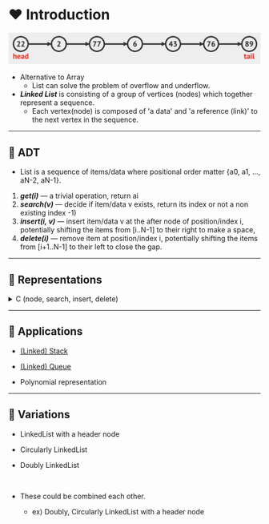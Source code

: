 # ❤️ Introduction

![LinkedList](./img/linkedlist.png)

- Alternative to Array
  - List can solve the problem of overflow and underflow.
- ___Linked List___ is consisting of a group of vertices (nodes) which together represent a sequence.
  - Each vertex(node) is composed of 'a data' and 'a reference (link)' to the next vertex in the sequence.

---

## 🧡 ADT

- List is a sequence of items/data where positional order matter {a0, a1, ..., aN-2, aN-1}.

1. ___get(i)___ — a trivial operation, return ai
2. ___search(v)___ — decide if item/data v exists, return its index or not a non existing index -1)
3. ___insert(i, v)___ — insert item/data v at the after node of position/index i, potentially shifting the items from [i..N-1] to their right to make a space,
4. ___delete(i)___ — remove item at position/index i, potentially shifting the items from [i+1..N-1] to their left to close the gap.

---

## 💛 Representations

<details>

<summary>C (node, search, insert, delete)</summary>

### 0. Node

- self-referential structure

``` C
typedef struct node *listPointer;
typedef struct node {
    // declaration of data fields
    listPointer link;
};
```

### 1. search(v)

![Search](./img/listsearch.gif)

- Looping through links

``` C
for(p = L; p != NULL; p = p->link)
    if(p->data == v)
        return p;
```

### 2. insert(i, v)

![Insert](./img/listinsert.gif)

- Needed preceding nodes

``` C
void insert(listPointer *first, int i, Data v) {
    listPointer temp;
    listPointer x = get(i-1);
    MALLOC(temp, sizeof(*temp));
    temp->data = v;

    if(*first){
        temp->link = x->link;
        x->link = temp;
    }
    else{
        temp->link = NULL;
        *fisrt = temp;
    }
}
```

### 3. delete(i)

![Delete](./img/listdelete.gif)

- Needed preceding node

- 'x' is a node indexed by 'i'

``` C
void delete(listPointer *first, listPointer trail, listPointer x){
    /* delete x from list */
    /* trail is the preceding node */

    if(trail){
        trail->link = x->link;
    }
    else{
        *first = (*first)->link;
    }
    free(x);
}
```

- Calling example

  - delete first(head)

    ``` C
    delete(&first, NULL, first);
    ```

  - delete otherwise

    ``` C
    delete(&first, y, y->link);
    ```

</details>

---

## 💚 Applications

- [(Linked) Stack](./Stack.md#-representations)

- [(Linked) Queue](./Queue.md#-representations)

- Polynomial representation

---

## 💙 Variations

- LinkedList with a header node

- Circularly LinkedList

- Doubly LinkedList
</br>

- These could be combined each other.

  - ex) Doubly, Circularly LinkedList with a header node

